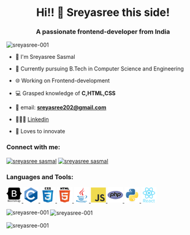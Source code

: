 <h1 align="center">Hi!! 👋 Sreyasree this side!</h1>
<h3 align="center">A passionate frontend-developer from India</h3>

<p align="left"> <img src="https://komarev.com/ghpvc/?username=sreyasree-001&label=Profile%20views&color=0e75b6&style=flat" alt="sreyasree-001" /> </p>

 -  👋 I'm Sreyasree Sasmal 

- 🔰 Currently pursuing B.Tech in Computer Science and Engineering  

- 🌐 Working on Frontend-development 

- 💻 Grasped knowledge of **C,HTML,CSS**

- 📧 email: **sreyasree202@gmail.com**
- 👩🏻‍💻 
<a href="https://www.linkedin.com/in/sreyasree-sasmal-a527432b">Linkedin</a><br>
- 💞️ Loves to innovate
<h3 align="left">Connect with me:</h3>
<p align="left">
<a href="https://linkedin.com/in/sreyasree sasmal" target="blank"><img align="center" src="https://raw.githubusercontent.com/rahuldkjain/github-profile-readme-generator/master/src/images/icons/Social/linked-in-alt.svg" alt="sreyasree sasmal" height="30" width="40" /></a>
<a href="https://fb.com/sreyasree sasmal" target="blank"><img align="center" src="https://raw.githubusercontent.com/rahuldkjain/github-profile-readme-generator/master/src/images/icons/Social/facebook.svg" alt="sreyasree sasmal" height="30" width="40" /></a>
</p>

<h3 align="left">Languages and Tools:</h3>
<p align="left"> <a href="https://getbootstrap.com" target="_blank" rel="noreferrer"> <img src="https://raw.githubusercontent.com/devicons/devicon/master/icons/bootstrap/bootstrap-plain-wordmark.svg" alt="bootstrap" width="40" height="40"/> </a> <a href="https://www.cprogramming.com/" target="_blank" rel="noreferrer"> <img src="https://raw.githubusercontent.com/devicons/devicon/master/icons/c/c-original.svg" alt="c" width="40" height="40"/> </a> <a href="https://www.w3schools.com/css/" target="_blank" rel="noreferrer"> <img src="https://raw.githubusercontent.com/devicons/devicon/master/icons/css3/css3-original-wordmark.svg" alt="css3" width="40" height="40"/> </a> <a href="https://www.w3.org/html/" target="_blank" rel="noreferrer"> <img src="https://raw.githubusercontent.com/devicons/devicon/master/icons/html5/html5-original-wordmark.svg" alt="html5" width="40" height="40"/> </a> <a href="https://www.java.com" target="_blank" rel="noreferrer"> <img src="https://raw.githubusercontent.com/devicons/devicon/master/icons/java/java-original.svg" alt="java" width="40" height="40"/> </a> <a href="https://developer.mozilla.org/en-US/docs/Web/JavaScript" target="_blank" rel="noreferrer"> <img src="https://raw.githubusercontent.com/devicons/devicon/master/icons/javascript/javascript-original.svg" alt="javascript" width="40" height="40"/> </a> <a href="https://www.php.net" target="_blank" rel="noreferrer"> <img src="https://raw.githubusercontent.com/devicons/devicon/master/icons/php/php-original.svg" alt="php" width="40" height="40"/> </a> <a href="https://www.python.org" target="_blank" rel="noreferrer"> <img src="https://raw.githubusercontent.com/devicons/devicon/master/icons/python/python-original.svg" alt="python" width="40" height="40"/> </a> <a href="https://reactjs.org/" target="_blank" rel="noreferrer"> <img src="https://raw.githubusercontent.com/devicons/devicon/master/icons/react/react-original-wordmark.svg" alt="react" width="40" height="40"/> </a> </p>

<p><img align="left" src="https://github-readme-stats.vercel.app/api/top-langs?username=sreyasree-001&show_icons=true&locale=en&layout=compact" alt="sreyasree-001" /></p>

<p>&nbsp;<img align="center" src="https://github-readme-stats.vercel.app/api?username=sreyasree-001&show_icons=true&locale=en" alt="sreyasree-001" /></p>

<p><img align="center" src="https://github-readme-streak-stats.herokuapp.com/?user=sreyasree-001&" alt="sreyasree-001" /></p>
